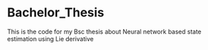 # Bachelor_Thesis
This is the code for my Bsc thesis about Neural network based state estimation using Lie derivative
